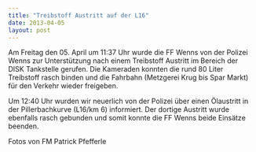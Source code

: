 ```yaml
---
title: "Treibstoff Austritt auf der L16"
date: 2013-04-05
layout: post
---
```


Am Freitag den 05. April um 11:37 Uhr wurde die FF Wenns von der Polizei Wenns zur Unterstützung nach einem Treibstoff Austritt im Bereich der DISK Tankstelle gerufen. Die Kameraden konnten die rund 80 Liter Treibstoff rasch binden und die Fahrbahn (Metzgerei Krug bis Spar Markt) für den Verkehr wieder freigeben.

Um 12:40 Uhr wurden wir neuerlich von der Polizei über einen Ölaustritt in der Pillerbachkurve (L16/km 6) informiert. Der dortige Austritt wurde ebenfalls rasch gebunden und somit konnte die FF Wenns beide Einsätze beenden.

Fotos von FM Patrick Pfefferle